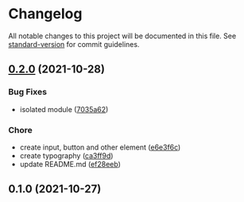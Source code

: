 # Changelog

All notable changes to this project will be documented in this file. See [standard-version](https://github.com/conventional-changelog/standard-version) for commit guidelines.

## [0.2.0](https://github.com/KristofaJosh/Eventio/compare/v0.1.0...v0.2.0) (2021-10-28)


### Bug Fixes

* isolated module ([7035a62](https://github.com/KristofaJosh/Eventio/commits7035a6274095f495ba39971c359cd288a0dce17e))


### Chore

* create input, button and other element ([e6e3f6c](https://github.com/KristofaJosh/Eventio/commitse6e3f6c23a106caa5d27a98e8f2c823ee516d7a7))
* create typography ([ca3ff9d](https://github.com/KristofaJosh/Eventio/commitsca3ff9d112f044b86395f4e39f821534dd2880f9))
* update README.md ([ef28eeb](https://github.com/KristofaJosh/Eventio/commitsef28eeb16fd7b34de57c1a3f3a9a957362ed5873))

## 0.1.0 (2021-10-27)

